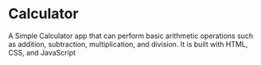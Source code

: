 # Calculator
 A Simple Calculator app that can perform basic arithmetic operations such as addition, subtraction, multiplication, and division. It is built with HTML, CSS, and JavaScript 
